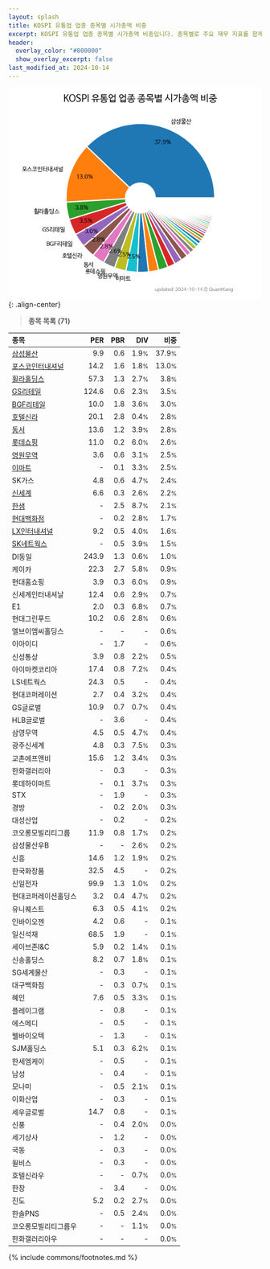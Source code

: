 ```yaml
---
layout: splash
title: KOSPI 유통업 업종 종목별 시가총액 비중
excerpt: KOSPI 유통업 업종 종목별 시가총액 비중입니다. 종목별로 주요 재무 지표를 함께 표시합니다.
header:
  overlay_color: "#800000"
  show_overlay_excerpt: false
last_modified_at: 2024-10-14
---
```



![KOSPI 유통업 업종 종목별 시가총액 비중](/stats/sector/images/kospi_업종_유통업_종목.png){: .align-center}


> **종목 목록 (71)**<a id="list"></a>

| **종목** | **PER** | **PBR** | **DIV** | **비중** |
| :------- | ------: | ------: | ------: | -------: |
| [삼성물산](/028260/) | 9.9 | 0.6 | 1.9<small>%</small> | 37.9<small>%</small> |
| [포스코인터내셔널](/047050/) | 14.2 | 1.6 | 1.8<small>%</small> | 13.0<small>%</small> |
| [휠라홀딩스](/081660/) | 57.3 | 1.3 | 2.7<small>%</small> | 3.8<small>%</small> |
| [GS리테일](/007070/) | 124.6 | 0.6 | 2.3<small>%</small> | 3.5<small>%</small> |
| [BGF리테일](/282330/) | 10.0 | 1.8 | 3.6<small>%</small> | 3.0<small>%</small> |
| [호텔신라](/008770/) | 20.1 | 2.8 | 0.4<small>%</small> | 2.8<small>%</small> |
| [동서](/026960/) | 13.6 | 1.2 | 3.9<small>%</small> | 2.8<small>%</small> |
| [롯데쇼핑](/023530/) | 11.0 | 0.2 | 6.0<small>%</small> | 2.6<small>%</small> |
| [영원무역](/111770/) | 3.6 | 0.6 | 3.1<small>%</small> | 2.5<small>%</small> |
| [이마트](/139480/) | - | 0.1 | 3.3<small>%</small> | 2.5<small>%</small> |
| SK가스 | 4.8 | 0.6 | 4.7<small>%</small> | 2.4<small>%</small> |
| [신세계](/004170/) | 6.6 | 0.3 | 2.6<small>%</small> | 2.2<small>%</small> |
| [한샘](/009240/) | - | 2.5 | 8.7<small>%</small> | 2.1<small>%</small> |
| [현대백화점](/069960/) | - | 0.2 | 2.8<small>%</small> | 1.7<small>%</small> |
| [LX인터내셔널](/001120/) | 9.2 | 0.5 | 4.0<small>%</small> | 1.6<small>%</small> |
| [SK네트웍스](/001740/) | - | 0.5 | 3.9<small>%</small> | 1.5<small>%</small> |
| DI동일 | 243.9 | 1.3 | 0.6<small>%</small> | 1.0<small>%</small> |
| 케이카 | 22.3 | 2.7 | 5.8<small>%</small> | 0.9<small>%</small> |
| 현대홈쇼핑 | 3.9 | 0.3 | 6.0<small>%</small> | 0.9<small>%</small> |
| 신세계인터내셔날 | 12.4 | 0.6 | 2.9<small>%</small> | 0.7<small>%</small> |
| E1 | 2.0 | 0.3 | 6.8<small>%</small> | 0.7<small>%</small> |
| 현대그린푸드 | 10.2 | 0.6 | 2.8<small>%</small> | 0.6<small>%</small> |
| 엘브이엠씨홀딩스 | - | - | - | 0.6<small>%</small> |
| 이아이디 | - | 1.7 | - | 0.6<small>%</small> |
| 신성통상 | 3.9 | 0.8 | 2.2<small>%</small> | 0.5<small>%</small> |
| 아이마켓코리아 | 17.4 | 0.8 | 7.2<small>%</small> | 0.4<small>%</small> |
| LS네트웍스 | 24.3 | 0.5 | - | 0.4<small>%</small> |
| 현대코퍼레이션 | 2.7 | 0.4 | 3.2<small>%</small> | 0.4<small>%</small> |
| GS글로벌 | 10.9 | 0.7 | 0.7<small>%</small> | 0.4<small>%</small> |
| HLB글로벌 | - | 3.6 | - | 0.4<small>%</small> |
| 삼영무역 | 4.5 | 0.5 | 4.7<small>%</small> | 0.4<small>%</small> |
| 광주신세계 | 4.8 | 0.3 | 7.5<small>%</small> | 0.3<small>%</small> |
| 교촌에프앤비 | 15.6 | 1.2 | 3.4<small>%</small> | 0.3<small>%</small> |
| 한화갤러리아 | - | 0.3 | - | 0.3<small>%</small> |
| 롯데하이마트 | - | 0.1 | 3.7<small>%</small> | 0.3<small>%</small> |
| STX | - | 1.9 | - | 0.3<small>%</small> |
| 경방 | - | 0.2 | 2.0<small>%</small> | 0.3<small>%</small> |
| 대성산업 | - | 0.2 | - | 0.2<small>%</small> |
| 코오롱모빌리티그룹 | 11.9 | 0.8 | 1.7<small>%</small> | 0.2<small>%</small> |
| 삼성물산우B | - | - | 2.6<small>%</small> | 0.2<small>%</small> |
| 신흥 | 14.6 | 1.2 | 1.9<small>%</small> | 0.2<small>%</small> |
| 한국화장품 | 32.5 | 4.5 | - | 0.2<small>%</small> |
| 신일전자 | 99.9 | 1.3 | 1.0<small>%</small> | 0.2<small>%</small> |
| 현대코퍼레이션홀딩스 | 3.2 | 0.4 | 4.7<small>%</small> | 0.2<small>%</small> |
| 유니퀘스트 | 6.3 | 0.5 | 4.1<small>%</small> | 0.2<small>%</small> |
| 인바이오젠 | 4.2 | 0.6 | - | 0.1<small>%</small> |
| 일신석재 | 68.5 | 1.9 | - | 0.1<small>%</small> |
| 세이브존I&C | 5.9 | 0.2 | 1.4<small>%</small> | 0.1<small>%</small> |
| 신송홀딩스 | 8.2 | 0.7 | 1.8<small>%</small> | 0.1<small>%</small> |
| SG세계물산 | - | 0.3 | - | 0.1<small>%</small> |
| 대구백화점 | - | 0.3 | 0.7<small>%</small> | 0.1<small>%</small> |
| 혜인 | 7.6 | 0.5 | 3.3<small>%</small> | 0.1<small>%</small> |
| 플레이그램 | - | 0.8 | - | 0.1<small>%</small> |
| 에스메디 | - | 0.5 | - | 0.1<small>%</small> |
| 웰바이오텍 | - | 1.3 | - | 0.1<small>%</small> |
| SJM홀딩스 | 5.1 | 0.3 | 6.2<small>%</small> | 0.1<small>%</small> |
| 한세엠케이 | - | 0.5 | - | 0.1<small>%</small> |
| 남성 | - | 0.4 | - | 0.1<small>%</small> |
| 모나미 | - | 0.5 | 2.1<small>%</small> | 0.1<small>%</small> |
| 이화산업 | - | 0.3 | - | 0.1<small>%</small> |
| 세우글로벌 | 14.7 | 0.8 | - | 0.1<small>%</small> |
| 신풍 | - | 0.4 | 2.0<small>%</small> | 0.0<small>%</small> |
| 세기상사 | - | 1.2 | - | 0.0<small>%</small> |
| 국동 | - | 0.3 | - | 0.0<small>%</small> |
| 윌비스 | - | 0.3 | - | 0.0<small>%</small> |
| 호텔신라우 | - | - | 0.7<small>%</small> | 0.0<small>%</small> |
| 한창 | - | 3.4 | - | 0.0<small>%</small> |
| 진도 | 5.2 | 0.2 | 2.7<small>%</small> | 0.0<small>%</small> |
| 한솔PNS | - | 0.5 | 2.4<small>%</small> | 0.0<small>%</small> |
| 코오롱모빌리티그룹우 | - | - | 1.1<small>%</small> | 0.0<small>%</small> |
| 한화갤러리아우 | - | - | - | 0.0<small>%</small> |

{% include commons/footnotes.md %}